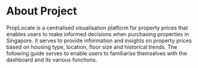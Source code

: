 # About Project
PropLocate is a centralised visualisation platform for property prices that enables users to make informed decisions when purchasing properties in Singapore. It serves to provide information and insights on property prices based on housing type, location, floor size and historical trends. The following guide serves to enable users to familiarise themselves with the dashboard and its various functions. 
